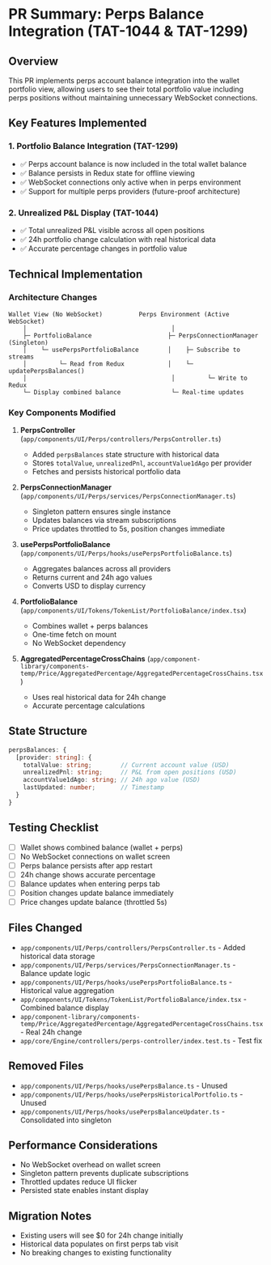 # PR Summary: Perps Balance Integration (TAT-1044 & TAT-1299)

## Overview

This PR implements perps account balance integration into the wallet portfolio view, allowing users to see their total portfolio value including perps positions without maintaining unnecessary WebSocket connections.

## Key Features Implemented

### 1. Portfolio Balance Integration (TAT-1299)

- ✅ Perps account balance is now included in the total wallet balance
- ✅ Balance persists in Redux state for offline viewing
- ✅ WebSocket connections only active when in perps environment
- ✅ Support for multiple perps providers (future-proof architecture)

### 2. Unrealized P&L Display (TAT-1044)

- ✅ Total unrealized P&L visible across all open positions
- ✅ 24h portfolio change calculation with real historical data
- ✅ Accurate percentage changes in portfolio value

## Technical Implementation

### Architecture Changes

```
Wallet View (No WebSocket)          Perps Environment (Active WebSocket)
    │                                        │
    ├─ PortfolioBalance                     ├─ PerpsConnectionManager (Singleton)
    │    └─ usePerpsPortfolioBalance        │    ├─ Subscribe to streams
    │         └─ Read from Redux            │    └─ updatePerpsBalances()
    │                                        │         └─ Write to Redux
    └─ Display combined balance              └─ Real-time updates
```

### Key Components Modified

1. **PerpsController** (`app/components/UI/Perps/controllers/PerpsController.ts`)

   - Added `perpsBalances` state structure with historical data
   - Stores `totalValue`, `unrealizedPnl`, `accountValue1dAgo` per provider
   - Fetches and persists historical portfolio data

2. **PerpsConnectionManager** (`app/components/UI/Perps/services/PerpsConnectionManager.ts`)

   - Singleton pattern ensures single instance
   - Updates balances via stream subscriptions
   - Price updates throttled to 5s, position changes immediate

3. **usePerpsPortfolioBalance** (`app/components/UI/Perps/hooks/usePerpsPortfolioBalance.ts`)

   - Aggregates balances across all providers
   - Returns current and 24h ago values
   - Converts USD to display currency

4. **PortfolioBalance** (`app/components/UI/Tokens/TokenList/PortfolioBalance/index.tsx`)

   - Combines wallet + perps balances
   - One-time fetch on mount
   - No WebSocket dependency

5. **AggregatedPercentageCrossChains** (`app/component-library/components-temp/Price/AggregatedPercentage/AggregatedPercentageCrossChains.tsx`)
   - Uses real historical data for 24h change
   - Accurate percentage calculations

## State Structure

```typescript
perpsBalances: {
  [provider: string]: {
    totalValue: string;        // Current account value (USD)
    unrealizedPnl: string;     // P&L from open positions (USD)
    accountValue1dAgo: string; // 24h ago value (USD)
    lastUpdated: number;       // Timestamp
  }
}
```

## Testing Checklist

- [ ] Wallet shows combined balance (wallet + perps)
- [ ] No WebSocket connections on wallet screen
- [ ] Perps balance persists after app restart
- [ ] 24h change shows accurate percentage
- [ ] Balance updates when entering perps tab
- [ ] Position changes update balance immediately
- [ ] Price changes update balance (throttled 5s)

## Files Changed

- `app/components/UI/Perps/controllers/PerpsController.ts` - Added historical data storage
- `app/components/UI/Perps/services/PerpsConnectionManager.ts` - Balance update logic
- `app/components/UI/Perps/hooks/usePerpsPortfolioBalance.ts` - Historical value aggregation
- `app/components/UI/Tokens/TokenList/PortfolioBalance/index.tsx` - Combined balance display
- `app/component-library/components-temp/Price/AggregatedPercentage/AggregatedPercentageCrossChains.tsx` - Real 24h change
- `app/core/Engine/controllers/perps-controller/index.test.ts` - Test fix

## Removed Files

- `app/components/UI/Perps/hooks/usePerpsBalance.ts` - Unused
- `app/components/UI/Perps/hooks/usePerpsHistoricalPortfolio.ts` - Unused
- `app/components/UI/Perps/hooks/usePerpsBalanceUpdater.ts` - Consolidated into singleton

## Performance Considerations

- No WebSocket overhead on wallet screen
- Singleton pattern prevents duplicate subscriptions
- Throttled updates reduce UI flicker
- Persisted state enables instant display

## Migration Notes

- Existing users will see $0 for 24h change initially
- Historical data populates on first perps tab visit
- No breaking changes to existing functionality
